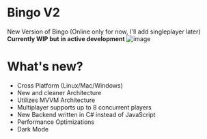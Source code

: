 # Bingo V2
 New Version of Bingo (Online only for now, I'll add singleplayer later) 
 **Currently WIP but in active development**
 ![image](https://user-images.githubusercontent.com/43097509/200140708-519a505c-734a-48cb-b150-e255d54d469d.png)

# What's new?
- Cross Platform (Linux/Mac/Windows)
- New and cleaner Architecture
- Utilizes MVVM Architecture
- Multiplayer supports up to 8 concurrent players
- New Backend written in C# instead of JavaScript
- Performance Optimizations 
- Dark Mode 
